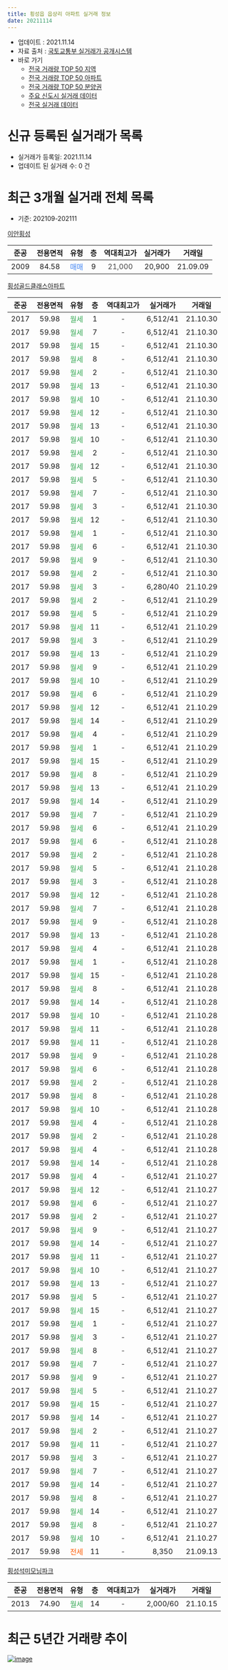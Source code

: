 ```yaml
---
title: 횡성읍 읍상리 아파트 실거래 정보
date: 20211114
---
```


* 업데이트 : 2021.11.14
* 자료 출처 : [국토교통부 실거래가 공개시스템](http://rt.molit.go.kr)
* 바로 가기
    * [전국 거래량 TOP 50 지역](https://apt-info.github.io/apt-trade-info/tr)
    * [전국 거래량 TOP 50 아파트](https://apt-info.github.io/apt-trade-info/ta)
    * [전국 거래량 TOP 50 분양권](https://apt-info.github.io/apt-trade-info/tb)
    * [주요 신도시 실거래 데이터](https://apt-info.github.io/apt-trade-info/newtown)
    * [전국 실거래 데이터](https://apt-info.github.io/apt-trade-info/all)



<script async src="https://pagead2.googlesyndication.com/pagead/js/adsbygoogle.js"></script>
<!-- 기본광고 -->
<ins class="adsbygoogle"
     style="display:block"
     data-ad-client="ca-pub-1142216861245946"
     data-ad-slot="4805727019"
     data-ad-format="auto"
     data-full-width-responsive="true"></ins>
<script>
     (adsbygoogle = window.adsbygoogle || []).push({});
</script>


# 신규 등록된 실거래가 목록

* 실거래가 등록일: 2021.11.14
* 업데이트 된 실거래 수: 0 건




<script async src="https://pagead2.googlesyndication.com/pagead/js/adsbygoogle.js"></script>
<!-- 기본광고 -->
<ins class="adsbygoogle"
     style="display:block"
     data-ad-client="ca-pub-1142216861245946"
     data-ad-slot="4805727019"
     data-ad-format="auto"
     data-full-width-responsive="true"></ins>
<script>
     (adsbygoogle = window.adsbygoogle || []).push({});
</script>


# 최근 3개월 실거래 전체 목록
* 기준: 202109-202111


[이안횡성](https://search.naver.com/search.naver?query=%EC%9D%B4%EC%95%88%ED%9A%A1%EC%84%B1)

|준공|전용면적|유형|층|역대최고가|실거래가|거래일|
|:---:|:---:|:---:|:---:|:---:|:---:|:---:|
|2009|84.58|<span style="color:#4285F3">매매</span>|9|<span style="color:#444444">21,000</span>|20,900|21.09.09|

[횡성골드클래스아파트](https://search.naver.com/search.naver?query=%ED%9A%A1%EC%84%B1%EA%B3%A8%EB%93%9C%ED%81%B4%EB%9E%98%EC%8A%A4%EC%95%84%ED%8C%8C%ED%8A%B8)

|준공|전용면적|유형|층|역대최고가|실거래가|거래일|
|:---:|:---:|:---:|:---:|:---:|:---:|:---:|
|2017|59.98|<span style="color:#34A853">월세</span>|1|<span style="color:#444444">-</span>|6,512/41|21.10.30|
|2017|59.98|<span style="color:#34A853">월세</span>|7|<span style="color:#444444">-</span>|6,512/41|21.10.30|
|2017|59.98|<span style="color:#34A853">월세</span>|15|<span style="color:#444444">-</span>|6,512/41|21.10.30|
|2017|59.98|<span style="color:#34A853">월세</span>|8|<span style="color:#444444">-</span>|6,512/41|21.10.30|
|2017|59.98|<span style="color:#34A853">월세</span>|2|<span style="color:#444444">-</span>|6,512/41|21.10.30|
|2017|59.98|<span style="color:#34A853">월세</span>|13|<span style="color:#444444">-</span>|6,512/41|21.10.30|
|2017|59.98|<span style="color:#34A853">월세</span>|10|<span style="color:#444444">-</span>|6,512/41|21.10.30|
|2017|59.98|<span style="color:#34A853">월세</span>|12|<span style="color:#444444">-</span>|6,512/41|21.10.30|
|2017|59.98|<span style="color:#34A853">월세</span>|13|<span style="color:#444444">-</span>|6,512/41|21.10.30|
|2017|59.98|<span style="color:#34A853">월세</span>|10|<span style="color:#444444">-</span>|6,512/41|21.10.30|
|2017|59.98|<span style="color:#34A853">월세</span>|2|<span style="color:#444444">-</span>|6,512/41|21.10.30|
|2017|59.98|<span style="color:#34A853">월세</span>|12|<span style="color:#444444">-</span>|6,512/41|21.10.30|
|2017|59.98|<span style="color:#34A853">월세</span>|5|<span style="color:#444444">-</span>|6,512/41|21.10.30|
|2017|59.98|<span style="color:#34A853">월세</span>|7|<span style="color:#444444">-</span>|6,512/41|21.10.30|
|2017|59.98|<span style="color:#34A853">월세</span>|3|<span style="color:#444444">-</span>|6,512/41|21.10.30|
|2017|59.98|<span style="color:#34A853">월세</span>|12|<span style="color:#444444">-</span>|6,512/41|21.10.30|
|2017|59.98|<span style="color:#34A853">월세</span>|1|<span style="color:#444444">-</span>|6,512/41|21.10.30|
|2017|59.98|<span style="color:#34A853">월세</span>|6|<span style="color:#444444">-</span>|6,512/41|21.10.30|
|2017|59.98|<span style="color:#34A853">월세</span>|9|<span style="color:#444444">-</span>|6,512/41|21.10.30|
|2017|59.98|<span style="color:#34A853">월세</span>|2|<span style="color:#444444">-</span>|6,512/41|21.10.30|
|2017|59.98|<span style="color:#34A853">월세</span>|3|<span style="color:#444444">-</span>|6,280/40|21.10.29|
|2017|59.98|<span style="color:#34A853">월세</span>|2|<span style="color:#444444">-</span>|6,512/41|21.10.29|
|2017|59.98|<span style="color:#34A853">월세</span>|5|<span style="color:#444444">-</span>|6,512/41|21.10.29|
|2017|59.98|<span style="color:#34A853">월세</span>|11|<span style="color:#444444">-</span>|6,512/41|21.10.29|
|2017|59.98|<span style="color:#34A853">월세</span>|3|<span style="color:#444444">-</span>|6,512/41|21.10.29|
|2017|59.98|<span style="color:#34A853">월세</span>|13|<span style="color:#444444">-</span>|6,512/41|21.10.29|
|2017|59.98|<span style="color:#34A853">월세</span>|9|<span style="color:#444444">-</span>|6,512/41|21.10.29|
|2017|59.98|<span style="color:#34A853">월세</span>|10|<span style="color:#444444">-</span>|6,512/41|21.10.29|
|2017|59.98|<span style="color:#34A853">월세</span>|6|<span style="color:#444444">-</span>|6,512/41|21.10.29|
|2017|59.98|<span style="color:#34A853">월세</span>|12|<span style="color:#444444">-</span>|6,512/41|21.10.29|
|2017|59.98|<span style="color:#34A853">월세</span>|14|<span style="color:#444444">-</span>|6,512/41|21.10.29|
|2017|59.98|<span style="color:#34A853">월세</span>|4|<span style="color:#444444">-</span>|6,512/41|21.10.29|
|2017|59.98|<span style="color:#34A853">월세</span>|1|<span style="color:#444444">-</span>|6,512/41|21.10.29|
|2017|59.98|<span style="color:#34A853">월세</span>|15|<span style="color:#444444">-</span>|6,512/41|21.10.29|
|2017|59.98|<span style="color:#34A853">월세</span>|8|<span style="color:#444444">-</span>|6,512/41|21.10.29|
|2017|59.98|<span style="color:#34A853">월세</span>|13|<span style="color:#444444">-</span>|6,512/41|21.10.29|
|2017|59.98|<span style="color:#34A853">월세</span>|14|<span style="color:#444444">-</span>|6,512/41|21.10.29|
|2017|59.98|<span style="color:#34A853">월세</span>|7|<span style="color:#444444">-</span>|6,512/41|21.10.29|
|2017|59.98|<span style="color:#34A853">월세</span>|6|<span style="color:#444444">-</span>|6,512/41|21.10.29|
|2017|59.98|<span style="color:#34A853">월세</span>|6|<span style="color:#444444">-</span>|6,512/41|21.10.28|
|2017|59.98|<span style="color:#34A853">월세</span>|2|<span style="color:#444444">-</span>|6,512/41|21.10.28|
|2017|59.98|<span style="color:#34A853">월세</span>|5|<span style="color:#444444">-</span>|6,512/41|21.10.28|
|2017|59.98|<span style="color:#34A853">월세</span>|3|<span style="color:#444444">-</span>|6,512/41|21.10.28|
|2017|59.98|<span style="color:#34A853">월세</span>|12|<span style="color:#444444">-</span>|6,512/41|21.10.28|
|2017|59.98|<span style="color:#34A853">월세</span>|7|<span style="color:#444444">-</span>|6,512/41|21.10.28|
|2017|59.98|<span style="color:#34A853">월세</span>|9|<span style="color:#444444">-</span>|6,512/41|21.10.28|
|2017|59.98|<span style="color:#34A853">월세</span>|13|<span style="color:#444444">-</span>|6,512/41|21.10.28|
|2017|59.98|<span style="color:#34A853">월세</span>|4|<span style="color:#444444">-</span>|6,512/41|21.10.28|
|2017|59.98|<span style="color:#34A853">월세</span>|1|<span style="color:#444444">-</span>|6,512/41|21.10.28|
|2017|59.98|<span style="color:#34A853">월세</span>|15|<span style="color:#444444">-</span>|6,512/41|21.10.28|
|2017|59.98|<span style="color:#34A853">월세</span>|8|<span style="color:#444444">-</span>|6,512/41|21.10.28|
|2017|59.98|<span style="color:#34A853">월세</span>|14|<span style="color:#444444">-</span>|6,512/41|21.10.28|
|2017|59.98|<span style="color:#34A853">월세</span>|10|<span style="color:#444444">-</span>|6,512/41|21.10.28|
|2017|59.98|<span style="color:#34A853">월세</span>|11|<span style="color:#444444">-</span>|6,512/41|21.10.28|
|2017|59.98|<span style="color:#34A853">월세</span>|11|<span style="color:#444444">-</span>|6,512/41|21.10.28|
|2017|59.98|<span style="color:#34A853">월세</span>|9|<span style="color:#444444">-</span>|6,512/41|21.10.28|
|2017|59.98|<span style="color:#34A853">월세</span>|6|<span style="color:#444444">-</span>|6,512/41|21.10.28|
|2017|59.98|<span style="color:#34A853">월세</span>|2|<span style="color:#444444">-</span>|6,512/41|21.10.28|
|2017|59.98|<span style="color:#34A853">월세</span>|8|<span style="color:#444444">-</span>|6,512/41|21.10.28|
|2017|59.98|<span style="color:#34A853">월세</span>|10|<span style="color:#444444">-</span>|6,512/41|21.10.28|
|2017|59.98|<span style="color:#34A853">월세</span>|4|<span style="color:#444444">-</span>|6,512/41|21.10.28|
|2017|59.98|<span style="color:#34A853">월세</span>|2|<span style="color:#444444">-</span>|6,512/41|21.10.28|
|2017|59.98|<span style="color:#34A853">월세</span>|4|<span style="color:#444444">-</span>|6,512/41|21.10.28|
|2017|59.98|<span style="color:#34A853">월세</span>|14|<span style="color:#444444">-</span>|6,512/41|21.10.28|
|2017|59.98|<span style="color:#34A853">월세</span>|4|<span style="color:#444444">-</span>|6,512/41|21.10.27|
|2017|59.98|<span style="color:#34A853">월세</span>|12|<span style="color:#444444">-</span>|6,512/41|21.10.27|
|2017|59.98|<span style="color:#34A853">월세</span>|6|<span style="color:#444444">-</span>|6,512/41|21.10.27|
|2017|59.98|<span style="color:#34A853">월세</span>|2|<span style="color:#444444">-</span>|6,512/41|21.10.27|
|2017|59.98|<span style="color:#34A853">월세</span>|9|<span style="color:#444444">-</span>|6,512/41|21.10.27|
|2017|59.98|<span style="color:#34A853">월세</span>|14|<span style="color:#444444">-</span>|6,512/41|21.10.27|
|2017|59.98|<span style="color:#34A853">월세</span>|11|<span style="color:#444444">-</span>|6,512/41|21.10.27|
|2017|59.98|<span style="color:#34A853">월세</span>|10|<span style="color:#444444">-</span>|6,512/41|21.10.27|
|2017|59.98|<span style="color:#34A853">월세</span>|13|<span style="color:#444444">-</span>|6,512/41|21.10.27|
|2017|59.98|<span style="color:#34A853">월세</span>|5|<span style="color:#444444">-</span>|6,512/41|21.10.27|
|2017|59.98|<span style="color:#34A853">월세</span>|15|<span style="color:#444444">-</span>|6,512/41|21.10.27|
|2017|59.98|<span style="color:#34A853">월세</span>|1|<span style="color:#444444">-</span>|6,512/41|21.10.27|
|2017|59.98|<span style="color:#34A853">월세</span>|3|<span style="color:#444444">-</span>|6,512/41|21.10.27|
|2017|59.98|<span style="color:#34A853">월세</span>|8|<span style="color:#444444">-</span>|6,512/41|21.10.27|
|2017|59.98|<span style="color:#34A853">월세</span>|7|<span style="color:#444444">-</span>|6,512/41|21.10.27|
|2017|59.98|<span style="color:#34A853">월세</span>|9|<span style="color:#444444">-</span>|6,512/41|21.10.27|
|2017|59.98|<span style="color:#34A853">월세</span>|5|<span style="color:#444444">-</span>|6,512/41|21.10.27|
|2017|59.98|<span style="color:#34A853">월세</span>|15|<span style="color:#444444">-</span>|6,512/41|21.10.27|
|2017|59.98|<span style="color:#34A853">월세</span>|14|<span style="color:#444444">-</span>|6,512/41|21.10.27|
|2017|59.98|<span style="color:#34A853">월세</span>|2|<span style="color:#444444">-</span>|6,512/41|21.10.27|
|2017|59.98|<span style="color:#34A853">월세</span>|11|<span style="color:#444444">-</span>|6,512/41|21.10.27|
|2017|59.98|<span style="color:#34A853">월세</span>|3|<span style="color:#444444">-</span>|6,512/41|21.10.27|
|2017|59.98|<span style="color:#34A853">월세</span>|7|<span style="color:#444444">-</span>|6,512/41|21.10.27|
|2017|59.98|<span style="color:#34A853">월세</span>|14|<span style="color:#444444">-</span>|6,512/41|21.10.27|
|2017|59.98|<span style="color:#34A853">월세</span>|8|<span style="color:#444444">-</span>|6,512/41|21.10.27|
|2017|59.98|<span style="color:#34A853">월세</span>|14|<span style="color:#444444">-</span>|6,512/41|21.10.27|
|2017|59.98|<span style="color:#34A853">월세</span>|8|<span style="color:#444444">-</span>|6,512/41|21.10.27|
|2017|59.98|<span style="color:#34A853">월세</span>|10|<span style="color:#444444">-</span>|6,512/41|21.10.27|
|2017|59.98|<span style="color:#FF5A00">전세</span>|11|<span style="color:#444444">-</span>|8,350|21.09.13|


<script async src="https://pagead2.googlesyndication.com/pagead/js/adsbygoogle.js"></script>
<!-- 기본광고 -->
<ins class="adsbygoogle"
     style="display:block"
     data-ad-client="ca-pub-1142216861245946"
     data-ad-slot="4805727019"
     data-ad-format="auto"
     data-full-width-responsive="true"></ins>
<script>
     (adsbygoogle = window.adsbygoogle || []).push({});
</script>


[횡성석미모닝파크](https://search.naver.com/search.naver?query=%ED%9A%A1%EC%84%B1%EC%84%9D%EB%AF%B8%EB%AA%A8%EB%8B%9D%ED%8C%8C%ED%81%AC)

|준공|전용면적|유형|층|역대최고가|실거래가|거래일|
|:---:|:---:|:---:|:---:|:---:|:---:|:---:|
|2013|74.90|<span style="color:#34A853">월세</span>|14|<span style="color:#444444">-</span>|2,000/60|21.10.15|



<script async src="https://pagead2.googlesyndication.com/pagead/js/adsbygoogle.js"></script>
<!-- 기본광고 -->
<ins class="adsbygoogle"
     style="display:block"
     data-ad-client="ca-pub-1142216861245946"
     data-ad-slot="4805727019"
     data-ad-format="auto"
     data-full-width-responsive="true"></ins>
<script>
     (adsbygoogle = window.adsbygoogle || []).push({});
</script>


# 최근 5년간 거래량 추이


<div style="width:100%;">
    <canvas id="deal_progress" height="200"></canvas>
</div>

<script>
new Chart(document.getElementById("deal_progress"), {
    type: 'line',
    data: {
        labels: ['16.01','16.02','16.04','16.05','16.06','16.07','16.08','16.09','16.10','16.11','16.12','17.03','17.04','17.05','17.06','17.07','17.08','17.09','17.10','17.11','17.12','18.01','18.02','18.03','18.04','18.05','18.06','18.07','18.08','18.09','18.10','18.11','18.12','19.01','19.02','19.03','19.04','19.05','19.06','19.07','19.08','19.09','19.10','19.11','19.12','20.01','20.02','20.03','20.04','20.05','20.06','20.07','20.08','20.10','21.03','21.04','21.05','21.06','21.08','21.09','21.10'],
        datasets: [{
            label: '매매/분양권',
            data: [2,0,0,0,1,1,1,0,0,2,1,0,0,2,1,1,2,2,0,0,0,0,1,0,1,1,60,0,0,1,0,1,0,1,1,1,1,0,1,0,2,2,35,7,3,0,0,2,2,5,1,2,2,0,1,3,2,1,1,1,0],
            borderColor: "rgba(66, 133, 243, 1)",
            backgroundColor: "rgba(66, 133, 243, 0.05)",
            borderWidth: 1,
            pointRadius: 0,
            fill: false,
            lineTension: 0
        },{
            label: '전/월세',
            data: [0,3,1,107,2,0,1,3,2,1,2,3,2,1,5,4,5,7,8,9,100,4,0,1,3,2,4,2,2,6,96,8,4,8,5,7,2,2,2,2,2,3,65,91,4,5,7,2,2,3,1,10,3,2,1,1,1,0,2,1,93],
            borderColor: "rgba(255, 90, 0, 1)",
            backgroundColor: "rgba(255, 90, 0, 0.05)",
            borderWidth: 1,
            pointRadius: 0,
            fill: false,
            lineTension: 0
        },{
            label: '합계',
            data: [2,3,1,107,3,1,2,3,2,3,3,3,2,3,6,5,7,9,8,9,100,4,1,1,4,3,64,2,2,7,96,9,4,9,6,8,3,2,3,2,4,5,100,98,7,5,7,4,4,8,2,12,5,2,2,4,3,1,3,2,93],
            borderColor: "rgba(0, 0, 0, 1)",
            backgroundColor: "rgba(0, 0, 0, 0.03)",
            borderWidth: 0.1,
            pointRadius: 0,
            fill: true,
            lineTension: 0
        }
        ]
    },
    options: {
        responsive: true,
        title: {
            display: false
        },
        tooltips: {
            mode: 'index',
            intersect: false
        },
        hover: {
            mode: 'nearest',
            intersect: true
        },
        scales: {
            xAxes: [{
                display: true,
                scaleLabel: {
                    display: true,
                    labelString: '년/월'
                }
            }],
            yAxes: [{
                display: true,
                ticks: {
                    suggestedMin: 0,
                },
                scaleLabel: {
                    display: true,
                    labelString: '실거래 수'
                }
            }]
        }
    }
});

</script>


[![image](https://apt-info.github.io/images/2020-01-03-apt-trade-info/1024x500.png)](https://play.google.com/store/apps/details?id=com.aptinfo.apttradeinfo)

